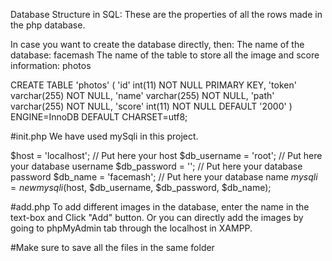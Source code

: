 Database Structure in SQL: These are the properties of all the rows made in the php database.

In case you want to create the database directly, then:
The name of the database: facemash
The name of the table to store all the image and score information: photos

CREATE TABLE 'photos' (
  'id' int(11) NOT NULL PRIMARY KEY,
  'token' varchar(255) NOT NULL,
  'name' varchar(255) NOT NULL,
  'path' varchar(255) NOT NULL,
  'score' int(11) NOT NULL DEFAULT '2000'
) ENGINE=InnoDB DEFAULT CHARSET=utf8;

#init.php
We have used mySqli in this project.

$host = 'localhost'; // Put here your host
$db_username = 'root'; // Put here your database username
$db_password = ''; // Put here your database password
$db_name = 'facemash'; // Put here your database name
$mysqli = new mysqli($host, $db_username, $db_password, $db_name);

#add.php
To add different images in the database, enter the name in the text-box and Click "Add" button.
Or you can directly add the images by going to phpMyAdmin tab through the localhost in XAMPP.

#Make sure to save all the files in the same folder



